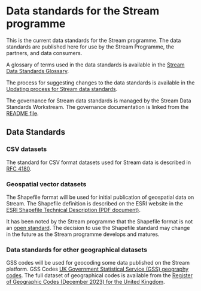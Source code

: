 # Data standards for the Stream programme

This is the current data standards for the Stream programme. The data standards are published here for use by the Stream Programme, the partners, and data consumers.

A glossary of terms used in the data standards is available in the [Stream Data Standards Glossary](data-standards-glossary.md).

The process for suggesting changes to the data standards is available in the [Updating process for Stream data standards](governance/update-process.md#stream-process-for-merging-a-pull-request).

The governance for Stream data standards is managed by the Stream Data Standards Workstream. The governance documentation is linked from the [README file](README.md).

## Data Standards

### CSV datasets

The standard for CSV format datasets used for Stream data is described in [RFC 4180](https://datatracker.ietf.org/doc/html/rfc4180).

### Geospatial vector datasets

The Shapefile format will be used for initial publication of geospatial data on Stream. The Shapefile definition is described on the ESRI website in the [ESRI Shapefile Technical Description (PDF document)](https://www.esri.com/content/dam/esrisites/sitecore-archive/Files/Pdfs/library/whitepapers/pdfs/shapefile.pdf).

It has been noted by the Stream programme that the Shapefile format is not an [open standard](https://en.wikipedia.org/wiki/Open_standard). The decision to use the Shapefile standard may change in the future as the Stream programme develops and matures.

### Data standards for other geographical datasets

GSS codes will be used for geocoding some data published on the Stream platform. GSS Codes [UK Government Statistical Service (GSS) geography codes](https://en.wikipedia.org/wiki/GSS_coding_system). The full dataset of geographical codes is available from the [Register of Geographic Codes (December 2023) for the United Kingdom](https://geoportal.statistics.gov.uk/datasets/2219f72d5b8042c496e47488efd04b16/about). 
